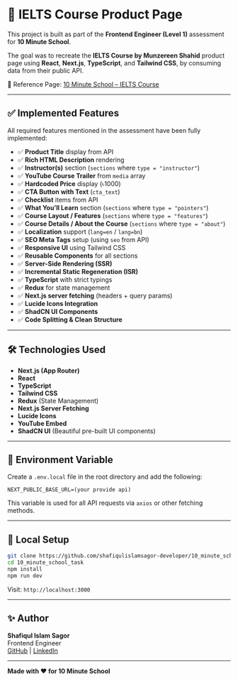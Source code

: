# 📘 IELTS Course Product Page

This project is built as part of the **Frontend Engineer (Level 1)** assessment for **10 Minute School**.

The goal was to recreate the **IELTS Course by Munzereen Shahid** product page using **React**, **Next.js**, **TypeScript**, and **Tailwind CSS**, by consuming data from their public API.

🔗 Reference Page: [10 Minute School – IELTS Course](https://10minuteschool.com/product/ielts-course/)

---

## ✅ Implemented Features

All required features mentioned in the assessment have been fully implemented:

- ✅ **Product Title** display from API
- ✅ **Rich HTML Description** rendering
- ✅ **Instructor(s)** section (`sections` where `type = "instructor"`)
- ✅ **YouTube Course Trailer** from `media` array
- ✅ **Hardcoded Price** display (৳1000)
- ✅ **CTA Button with Text** (`cta_text`)
- ✅ **Checklist** items from API
- ✅ **What You’ll Learn** section (`sections` where `type = "pointers"`)
- ✅ **Course Layout / Features** (`sections` where `type = "features"`)
- ✅ **Course Details / About the Course** (`sections` where `type = "about"`)
- ✅ **Localization** support (`lang=en` / `lang=bn`)
- ✅ **SEO Meta Tags** setup (using `seo` from API)
- ✅ **Responsive UI** using Tailwind CSS
- ✅ **Reusable Components** for all sections
- ✅ **Server-Side Rendering (SSR)**
- ✅ **Incremental Static Regeneration (ISR)**
- ✅ **TypeScript** with strict typings
- ✅ **Redux** for state management
- ✅ **Next.js server fetching** (headers + query params)
- ✅ **Lucide Icons Integration**
- ✅ **ShadCN UI Components**
- ✅ **Code Splitting & Clean Structure**

---

## 🛠 Technologies Used

- **Next.js (App Router)**
- **React**
- **TypeScript**
- **Tailwind CSS**
- **Redux** (State Management)
- **Next.js Server Fetching**
- **Lucide Icons**
- **YouTube Embed**
- **ShadCN UI** (Beautiful pre-built UI components)

---

## 📁 Environment Variable

Create a `.env.local` file in the root directory and add the following:

```env
NEXT_PUBLIC_BASE_URL=(your provide api)
```

This variable is used for all API requests via `axios` or other fetching methods.

---

## 🧪 Local Setup

```bash
git clone https://github.com/shafiqulislamsagor-developer/10_minute_school_task.git
cd 10_minute_school_task
npm install
npm run dev
```

Visit: `http://localhost:3000`

---

## ✨ Author

**Shafiqul Islam Sagor**  
Frontend Engineer  
[GitHub](https://github.com/shafiqulislamsagor-developer) | [LinkedIn](https://linkedin.com)

---

**Made with ❤️ for 10 Minute School**
